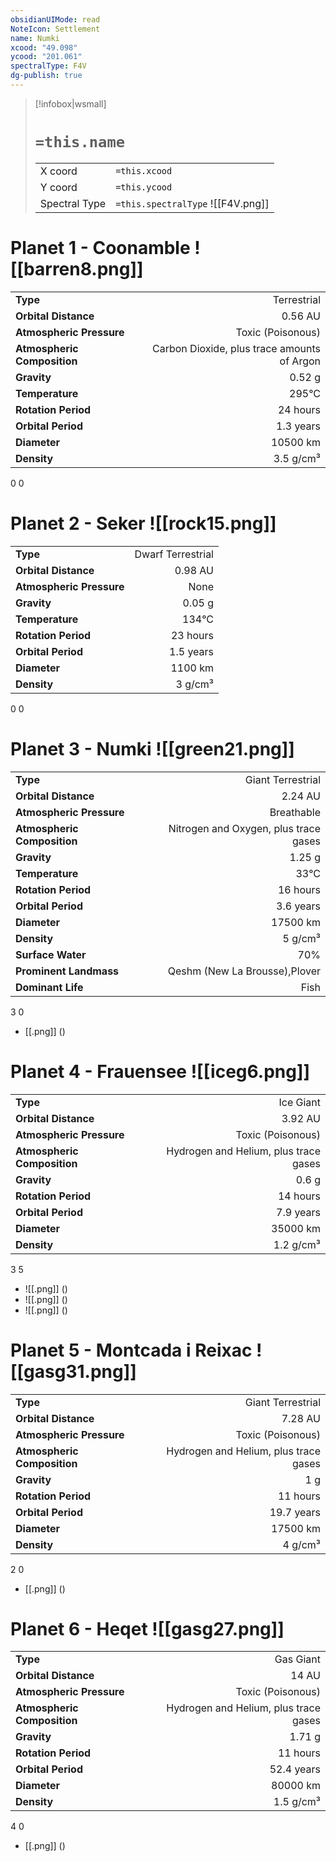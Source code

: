```yaml
---
obsidianUIMode: read
NoteIcon: Settlement
name: Numki
xcood: "49.098"
ycood: "201.061"
spectralType: F4V
dg-publish: true
---
```

> [!infobox|wsmall]
> # `=this.name`
> | | |
> | - | - |
> | X coord | `=this.xcood` |
> | Y coord| `=this.ycood` |
> | Spectral Type | `=this.spectralType` ![[F4V.png]] |

# Planet 1 - Coonamble ![[barren8.png]]
|                             |                           |
| --------------------------- | -------------------------:|
| **Type**                    |             Terrestrial |
| **Orbital Distance**        |   0.56 AU |
| **Atmospheric Pressure**    |       Toxic (Poisonous) |
| **Atmospheric Composition** |      Carbon Dioxide, plus trace amounts of Argon |
| **Gravity**                 |        0.52 g |
| **Temperature**             |    295°C |
| **Rotation Period**         |  24 hours |
| **Orbital Period** | 1.3 years |
| **Diameter**                |      10500 km | 
| **Density**                 |    3.5 g/cm³ |



0
0



# Planet 2 - Seker ![[rock15.png]]
|                             |                           |
| --------------------------- | -------------------------:|
| **Type**                    |             Dwarf Terrestrial |
| **Orbital Distance**        |   0.98 AU |
| **Atmospheric Pressure**    |       None |
| **Gravity**                 |        0.05 g |
| **Temperature**             |    134°C |
| **Rotation Period**         |  23 hours |
| **Orbital Period** | 1.5 years |
| **Diameter**                |      1100 km | 
| **Density**                 |    3 g/cm³ |



0
0



# Planet 3 - Numki ![[green21.png]]
|                             |                           |
| --------------------------- | -------------------------:|
| **Type**                    |             Giant Terrestrial |
| **Orbital Distance**        |   2.24 AU |
| **Atmospheric Pressure**    |       Breathable |
| **Atmospheric Composition** |      Nitrogen and Oxygen, plus trace gases |
| **Gravity**                 |        1.25 g |
| **Temperature**             |    33°C |
| **Rotation Period**         |  16 hours |
| **Orbital Period** | 3.6 years |
| **Diameter**                |      17500 km | 
| **Density**                 |    5 g/cm³ |
| **Surface Water**           |           70% | 
| **Prominent Landmass**      |         Qeshm (New La Brousse),Plover | 
| **Dominant Life**           |         Fish |



3
0

- [[.png]]  ()

# Planet 4 - Frauensee ![[iceg6.png]]
|                             |                           |
| --------------------------- | -------------------------:|
| **Type**                    |             Ice Giant |
| **Orbital Distance**        |   3.92 AU |
| **Atmospheric Pressure**    |       Toxic (Poisonous) |
| **Atmospheric Composition** |      Hydrogen and Helium, plus trace gases |
| **Gravity**                 |        0.6 g |
| **Rotation Period**         |  14 hours |
| **Orbital Period** | 7.9 years |
| **Diameter**                |      35000 km | 
| **Density**                 |    1.2 g/cm³ |



3
5

- ![[.png]]  ()
- ![[.png]]  ()
- ![[.png]]  ()


# Planet 5 - Montcada i Reixac ![[gasg31.png]]
|                             |                           |
| --------------------------- | -------------------------:|
| **Type**                    |             Giant Terrestrial |
| **Orbital Distance**        |   7.28 AU |
| **Atmospheric Pressure**    |       Toxic (Poisonous) |
| **Atmospheric Composition** |      Hydrogen and Helium, plus trace gases |
| **Gravity**                 |        1 g |
| **Rotation Period**         |  11 hours |
| **Orbital Period** | 19.7 years |
| **Diameter**                |      17500 km | 
| **Density**                 |    4 g/cm³ |



2
0

- [[.png]]  ()

# Planet 6 - Heqet ![[gasg27.png]]
|                             |                           |
| --------------------------- | -------------------------:|
| **Type**                    |             Gas Giant |
| **Orbital Distance**        |   14 AU |
| **Atmospheric Pressure**    |       Toxic (Poisonous) |
| **Atmospheric Composition** |      Hydrogen and Helium, plus trace gases |
| **Gravity**                 |        1.71 g |
| **Rotation Period**         |  11 hours |
| **Orbital Period** | 52.4 years |
| **Diameter**                |      80000 km | 
| **Density**                 |    1.5 g/cm³ |



4
0

- [[.png]]  ()

